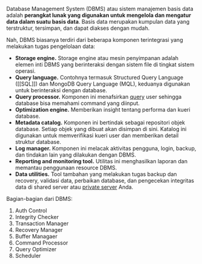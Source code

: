 Database Management System (DBMS) atau sistem manajemen basis data adalah **perangkat lunak yang digunakan untuk mengelola dan mengatur data dalam suatu basis data**. Basis data merupakan kumpulan data yang terstruktur, tersimpan, dan dapat diakses dengan mudah. 

Nah, DBMS biasanya terdiri dari beberapa komponen terintegrasi yang melakukan tugas pengelolaan data:

- ****Storage engine**.** Storage engine atau mesin penyimpanan adalah elemen inti DBMS yang berinteraksi dengan sistem file di tingkat sistem operasi.
- ****Query language**.** Contohnya termasuk Structured Query Language ([[SQL]]) dan MongoDB Query Language (MQL), keduanya digunakan untuk berinteraksi dengan database.
- ****Query processor**.** Komponen ini menafsirkan [query](https://www.hostinger.co.id/tutorial/apa-itu-query) user sehingga database bisa memahami command yang diinput.
- ****Optimization engine**.** Memberikan insight tentang performa dan kueri database.
- ****Metadata catalog**.** Komponen ini bertindak sebagai repositori objek database. Setiap objek yang dibuat akan disimpan di sini. Katalog ini digunakan untuk memverifikasi kueri user dan memberikan detail struktur database.
- ****Log manager**.** Komponen ini melacak aktivitas pengguna, login, backup, dan tindakan lain yang dilakukan dengan DBMS.
- ****Reporting and monitoring tool**.** Utilitas ini menghasilkan laporan dan memantau penggunaan resource DBMS.
- ****Data utilities**.** Tool tambahan yang melakukan tugas backup dan recovery, validasi data, perbaikan database, dan pengecekan integritas data di shared server atau [private server](https://www.hostinger.co.id/tutorial/apa-itu-vps) Anda.

Bagian-bagian dari DBMS:
1. Auth Control
2. Integrity Checker
3. Transaction Manager
4. Recovery Manager
5. Buffer Managaer
6. Command Processor
7. Query Optimizer
8. Scheduler

